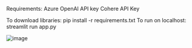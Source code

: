 Requirements:
Azure OpenAI API key
Cohere API Key

To download libraries: pip install -r requirements.txt
To run on localhost: streamlit run app.py

![image](https://github.com/user-attachments/assets/d37b71e0-e9d0-4722-812d-7743c2ce9cfb)

